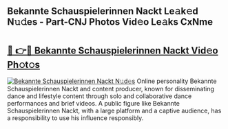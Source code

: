 ## Bekannte Schauspielerinnen Nackt Le𝚊k𝚎d N𝚞𝚍es - Part-CNJ Photos Vid𝚎o Le𝚊ks CxNme

# <h2><a href="http://fb0ujr.evod.top/?m=Bekannte+Schauspielerinnen+Nackt">🔗 👉🔴 Bekannte Schauspielerinnen Nackt Vid𝚎o Ph𝚘t𝚘s</a></h2>

[![Bekannte Schauspielerinnen Nackt N𝚞d𝚎s](https://i.imgur.com/8V9OHl7.gif)](http://fb0ujr.evod.top/?m=Bekannte+Schauspielerinnen+Nackt)
Online personality Bekannte Schauspielerinnen Nackt and content producer, known for disseminating dance and lifestyle content through solo and collaborative dance performances and brief videos. A public figure like Bekannte Schauspielerinnen Nackt, with a large platform and a captive audience, has a responsibility to use his influence responsibly. 
